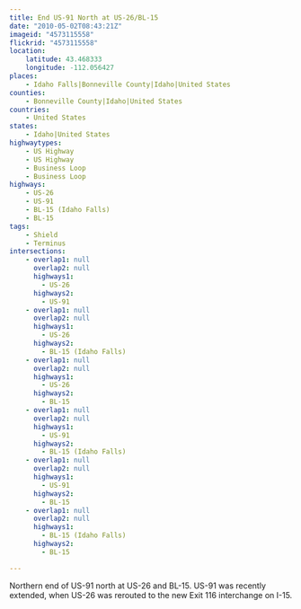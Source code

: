 ```yaml
---
title: End US-91 North at US-26/BL-15
date: "2010-05-02T08:43:21Z"
imageid: "4573115558"
flickrid: "4573115558"
location:
    latitude: 43.468333
    longitude: -112.056427
places:
    - Idaho Falls|Bonneville County|Idaho|United States
counties:
    - Bonneville County|Idaho|United States
countries:
    - United States
states:
    - Idaho|United States
highwaytypes:
    - US Highway
    - US Highway
    - Business Loop
    - Business Loop
highways:
    - US-26
    - US-91
    - BL-15 (Idaho Falls)
    - BL-15
tags:
    - Shield
    - Terminus
intersections:
    - overlap1: null
      overlap2: null
      highways1:
        - US-26
      highways2:
        - US-91
    - overlap1: null
      overlap2: null
      highways1:
        - US-26
      highways2:
        - BL-15 (Idaho Falls)
    - overlap1: null
      overlap2: null
      highways1:
        - US-26
      highways2:
        - BL-15
    - overlap1: null
      overlap2: null
      highways1:
        - US-91
      highways2:
        - BL-15 (Idaho Falls)
    - overlap1: null
      overlap2: null
      highways1:
        - US-91
      highways2:
        - BL-15
    - overlap1: null
      overlap2: null
      highways1:
        - BL-15 (Idaho Falls)
      highways2:
        - BL-15

---
```

Northern end of US-91 north at US-26 and BL-15.  US-91 was recently extended, when US-26 was rerouted to the new Exit 116 interchange on I-15.